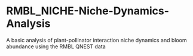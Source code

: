 # RMBL_NICHE-Niche-Dynamics-Analysis
A basic analysis of plant-pollinator interaction niche dynamics and bloom abundance using the RMBL QNEST data
